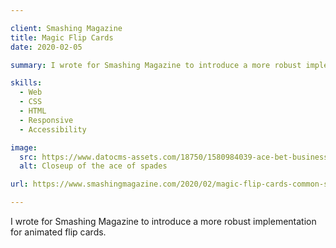 ```yaml
---

client: Smashing Magazine
title: Magic Flip Cards
date: 2020-02-05

summary: I wrote for Smashing Magazine to introduce a more robust implementation for animated flip cards.

skills:
  - Web
  - CSS
  - HTML
  - Responsive
  - Accessibility

image:
  src: https://www.datocms-assets.com/18750/1580984039-ace-bet-business-card-262333.jpg
  alt: Closeup of the ace of spades

url: https://www.smashingmagazine.com/2020/02/magic-flip-cards-common-sizing-problem/

---
```


I wrote for Smashing Magazine to introduce a more robust implementation for animated flip cards.
